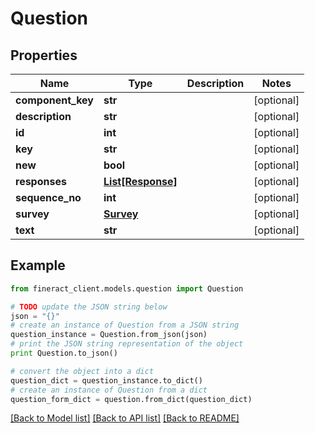 # Question


## Properties

Name | Type | Description | Notes
------------ | ------------- | ------------- | -------------
**component_key** | **str** |  | [optional] 
**description** | **str** |  | [optional] 
**id** | **int** |  | [optional] 
**key** | **str** |  | [optional] 
**new** | **bool** |  | [optional] 
**responses** | [**List[Response]**](Response.md) |  | [optional] 
**sequence_no** | **int** |  | [optional] 
**survey** | [**Survey**](Survey.md) |  | [optional] 
**text** | **str** |  | [optional] 

## Example

```python
from fineract_client.models.question import Question

# TODO update the JSON string below
json = "{}"
# create an instance of Question from a JSON string
question_instance = Question.from_json(json)
# print the JSON string representation of the object
print Question.to_json()

# convert the object into a dict
question_dict = question_instance.to_dict()
# create an instance of Question from a dict
question_form_dict = question.from_dict(question_dict)
```
[[Back to Model list]](../README.md#documentation-for-models) [[Back to API list]](../README.md#documentation-for-api-endpoints) [[Back to README]](../README.md)


